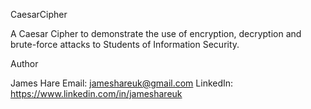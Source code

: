 CaesarCipher

A Caesar Cipher to demonstrate the use of encryption, decryption and brute-force attacks to Students of Information Security.

Author

James Hare
Email: jameshareuk@gmail.com
LinkedIn: https://www.linkedin.com/in/jameshareuk
